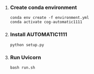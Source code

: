<ol>
    <li>
        <h3>Create conda environment</h3>
        <code>conda env create -f environment.yml</code><br>
        <code>conda activate cog-automatic1111</code>
    </li>
    <li>
        <h3>Install AUTOMATIC1111</h3>
        <code>python setup.py</code>
    </li>
    <li>
        <h3>Run Uvicorn</h3>
        <code>bash run.sh</code>
    </li>
</ol>
